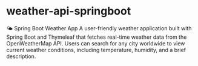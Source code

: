 # weather-api-springboot
🌤️ Spring Boot Weather App
A user-friendly weather application built with Spring Boot and Thymeleaf that fetches real-time weather data from the OpenWeatherMap API. Users can search for any city worldwide to view current weather conditions, including temperature, humidity, and a brief description.
